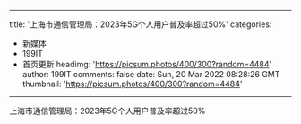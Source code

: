 
---
title: '上海市通信管理局：2023年5G个人用户普及率超过50%'
categories: 
 - 新媒体
 - 199IT
 - 首页更新
headimg: 'https://picsum.photos/400/300?random=4484'
author: 199IT
comments: false
date: Sun, 20 Mar 2022 08:28:26 GMT
thumbnail: 'https://picsum.photos/400/300?random=4484'
---

<div>   
上海市通信管理局：2023年5G个人用户普及率超过50%  
</div>
            